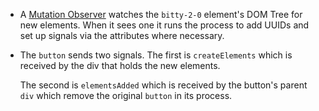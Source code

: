 - A [Mutation Observer](https://developer.mozilla.org/en-US/docs/Web/API/MutationObserver)
watches the <code>bitty-2-0</code>
element's DOM Tree for new elements. When it sees one
it runs the process to add UUIDs and set up signals
via the attributes where necessary. 

- The <code>button</code> sends two signals. The first is
<code>createElements</code> which is received by
the div that holds the new elements. 

  The second is <code>elementsAdded</code> which
  is received by the button's parent <code>div</code>
  which remove the original <code>button</code>
  in its process.
